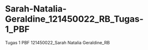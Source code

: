 # Sarah-Natalia-Geraldine_121450022_RB_Tugas-1_PBF
Tugas 1 PBF 121450022_Sarah Natalia Geraldine_RB
